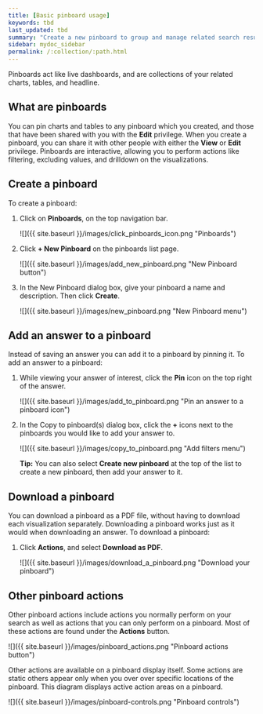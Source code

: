 ```yaml
---
title: [Basic pinboard usage]
keywords: tbd
last_updated: tbd
summary: "Create a new pinboard to group and manage related search results. Pinboards are the ThoughtSpot term for a dashboard."
sidebar: mydoc_sidebar
permalink: /:collection/:path.html
---
```

Pinboards act like live dashboards, and are collections of your related charts, tables, and headline.

## What are pinboards

You can pin charts and tables to any pinboard which you created, and those that have been shared with you with the **Edit** privilege. When you create a pinboard, you can share it with other people with either the **View** or **Edit** privilege. Pinboards are interactive, allowing you to perform actions like filtering, excluding values, and drilldown on the visualizations.


## Create a pinboard

To create a pinboard:

1. Click on **Pinboards**, on the top navigation bar.

     ![]({{ site.baseurl }}/images/click_pinboards_icon.png "Pinboards")

2. Click **+ New Pinboard** on the pinboards list page.

     ![]({{ site.baseurl }}/images/add_new_pinboard.png "New Pinboard button")

3. In the New Pinboard dialog box, give your pinboard a name and description. Then click **Create**.

     ![]({{ site.baseurl }}/images/new_pinboard.png "New Pinboard menu")

## Add an answer to a pinboard

Instead of saving an answer you can add it to a pinboard by pinning it. To add an answer to a pinboard:

1. While viewing your answer of interest, click the **Pin** icon on the top right of the answer.

    ![]({{ site.baseurl }}/images/add_to_pinboard.png "Pin an answer to a pinboard icon")

2. In the Copy to pinboard(s) dialog box, click the **+** icons next to the pinboards you would like to add your answer to.

    ![]({{ site.baseurl }}/images/copy_to_pinboard.png "Add filters menu")

   **Tip:** You can also select **Create new pinboard** at the top of the list to create a new pinboard, then add your answer to it.


## Download a pinboard

You can download a pinboard as a PDF file, without having to download each visualization separately. Downloading a pinboard works just as it would when downloading an answer. To download a pinboard:

1.   Click **Actions**, and select **Download as PDF**.

     ![]({{ site.baseurl }}/images/download_a_pinboard.png "Download your pinboard")


## Other pinboard actions

Other pinboard actions include actions you normally perform on your search as well as actions that you can only perform on a pinboard. Most of these actions are found under the **Actions** button.

![]({{ site.baseurl }}/images/pinboard_actions.png "Pinboard actions button")

Other actions are available on a pinboard display itself. Some actions are
static others appear only when you over over specific locations of the pinboard.
This diagram displays active action areas on a pinboard.

![]({{ site.baseurl }}/images/pinboard-controls.png "Pinboard controls")
